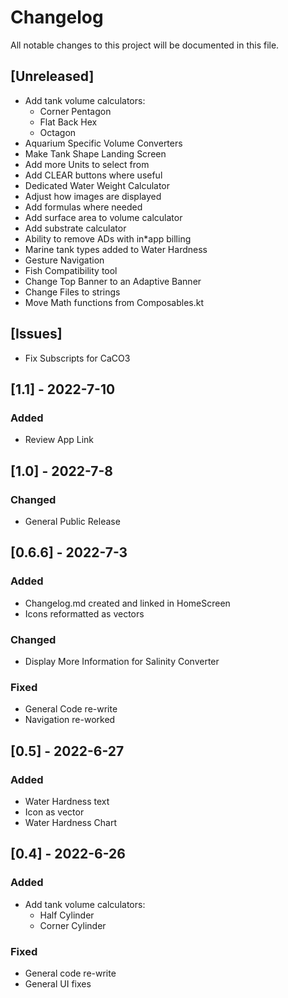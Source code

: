 # Changelog

All notable changes to this project will be documented in this file.

## [Unreleased]

* Add tank volume calculators:
	* Corner Pentagon
	* Flat Back Hex
	* Octagon
* Aquarium Specific Volume Converters
* Make Tank Shape Landing Screen
* Add more Units to select from
* Add CLEAR buttons where useful
* Dedicated Water Weight Calculator
* Adjust how images are displayed
* Add formulas where needed
* Add surface area to volume calculator
* Add substrate calculator
* Ability to remove ADs with in*app billing
* Marine tank types added to Water Hardness
* Gesture Navigation
* Fish Compatibility tool
* Change Top Banner to an Adaptive Banner
* Change Files to strings
* Move Math functions from Composables.kt

## [Issues]

* Fix Subscripts for CaCO3

## [1.1] - 2022-7-10

### Added

* Review App Link

## [1.0] - 2022-7-8

### Changed

* General Public Release

## [0.6.6] - 2022-7-3

### Added

* Changelog.md created and linked in HomeScreen
* Icons reformatted as vectors

### Changed

* Display More Information for Salinity Converter

### Fixed

* General Code re-write
* Navigation re-worked

## [0.5] - 2022-6-27

### Added

* Water Hardness text
* Icon as vector
* Water Hardness Chart

## [0.4] - 2022-6-26

### Added

* Add tank volume calculators:
	* Half Cylinder
	* Corner Cylinder

### Fixed

* General code re-write
* General UI fixes